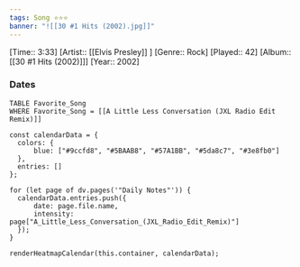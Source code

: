 ```yaml
---
tags: Song ⭐⭐⭐ 
banner: "![[30 #1 Hits (2002).jpg]]"
---
```

[Time:: 3:33]
[Artist:: [[Elvis Presley]] ]
[Genre:: Rock]
[Played:: 42]
[Album:: [[30 #1 Hits (2002)]]]
[Year:: 2002]
### Dates
````dataview
TABLE Favorite_Song
WHERE Favorite_Song = [[A Little Less Conversation (JXL Radio Edit Remix)]]
````

  ```dataviewjs
const calendarData = { 
	colors: { 
		blue: ["#9ccfd8", "#5BAAB8", "#57A1BB", "#5da8c7", "#3e8fb0"] 
	}, 
	entries: [] 
}; 

for (let page of dv.pages('"Daily Notes"')) { 
	calendarData.entries.push({ 
		date: page.file.name, 
		intensity: page["A_Little_Less_Conversation_(JXL_Radio_Edit_Remix)"]
	}); 
} 

renderHeatmapCalendar(this.container, calendarData);
```
